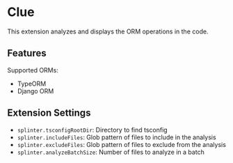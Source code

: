 # Clue

This extension analyzes and displays the ORM operations in the code.

## Features

Supported ORMs:

- TypeORM
- Django ORM

<!-- ## Requirements

If you have any requirements or dependencies, add a section describing those and how to install and configure them. -->

## Extension Settings

- `splinter.tsconfigRootDir`: Directory to find tsconfig
- `splinter.includeFiles`: Glob pattern of files to include in the analysis
- `splinter.excludeFiles`: Glob pattern of files to exclude from the analysis
- `splinter.analyzeBatchSize`: Number of files to analyze in a batch
